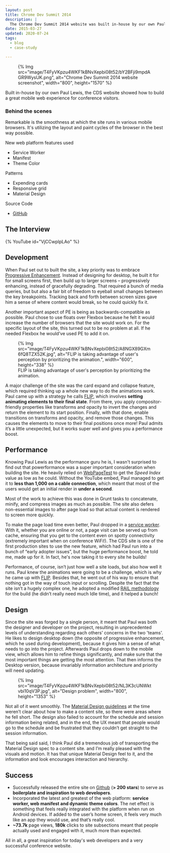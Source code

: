 ```yaml
---
layout: post
title: Chrome Dev Summit 2014
description: |
  The Chrome Dev Summit 2014 website was built in-house by our own Paul Lewis, the CDS website showed how to build a great mobile web experience for conference visitors.
date: 2015-03-27
updated: 2020-07-24
tags:
  - blog
  - case-study

---
```


<figure>
{% Img src="image/T4FyVKpzu4WKF1kBNvXepbi08t52/bY2BFji9mpdAGR9WysUK.png", alt="Chrome Dev Summit 2014 website screenshot", width="800", height="1570" %}
</figure>

Built in-house by our own Paul Lewis, the CDS website showed how to build a
great mobile web experience for conference visitors.

### Behind the scenes

Remarkable is the smoothness at which the site runs in various mobile browsers.
It's utilizing the layout and paint cycles of the browser in the best way
possible.

New web platform features used

- Service Worker
- Manifest
- Theme Color

Patterns

- Expending cards
- Responsive grid
- Material Design

Source Code

- [GitHub](https://github.com/GoogleChrome/devsummit)

## The Interview

{% YouTube id="VjCCwplpLAo" %}

## Development

When Paul set out to built the site, a key priority was to embrace
[Progressive Enhancement](https://en.wikipedia.org/wiki/Progressive_enhancement).
Instead of designing for desktop, he built it for for small screens first,
then build up to larger screens – progressively enhancing, instead of
gracefully degrading. That required a bunch of media queries, but but also a
fair bit of freedom to eyeball small changes between the key breakpoints.
Tracking back and forth between screen sizes gave him a sense of where content
would break, so he could quickly fix it.

Another important aspect of PE is being as backwards-compatible as possible.
Paul chose to use floats over Flexbox because he felt it would increase the
number of browsers that the site would work on. For the specific layout of the
site, this turned out to be no problem at all. If he needed Flexbox he would’ve
used PE to add it on.

<figure>
  {% Img src="image/T4FyVKpzu4WKF1kBNvXepbi08t52/A8NGX89GXm6fQ8TZX52K.jpg", alt="FLIP is taking advantage of user's perception by prioritizing the animation.", width="600", height="338" %}
  <figcaption>
    FLIP is taking advantage of user's perception by prioritizing the animation.
  </figcaption>
</figure>

A major challenge of the site was the card expand and collapse feature, which
required thinking up a whole new way to do the animations work. Paul came up
with a strategy he calls [FLIP](https://aerotwist.com/blog/flip-your-animations),
which involves **setting animating elements to their final state**. From there,
you apply compositor-friendly properties like transforms and opacity to invert
the changes and return the element to its start position. Finally, with that
done, enable transitions on transforms and opacity, and remove those changes.
This causes the elements to move to their final positions once more! Paul
admits it’s a little unexpected, but it works super well and gives you a
performance boost.

## Performance

Knowing Paul Lewis as the performance guru he is, I wasn't surprised to
find out that powerformance was a super important consideration when building
the site. He heavily relied on [WebPageTest](https://webpagetest.org) to get
the *Speed Index* value as low as he could. Without the YouTube embed, Paul
managed to get it to **less than 1,000 on a cable connection**, which meant
that most of the users would get an initial render in **under a second**.

Most of the work to achieve this was done in Grunt tasks to concatenate,
minify, and compress images as much as possible. The site also defers
non-essential images to after page load so that actual content is rendered
to screen more quickly.

To make the page load time even better, Paul dropped in a
[service worker](http://www.html5rocks.com/tutorials/service-worker/introduction).
With it, whether you are online or not, a page visit can be served up from
cache, ensuring that you get to the content even on spotty connectivity
(extremely important when on conference WiFi!). The CDS site is one of the
first production sites to use the new feature, which had Paul run into a bunch
of “early adopter issues”, but the huge performance boost, he told me, made
up for it. In fact, he's now taking it to every site he builds!

Performance, of course, isn’t just how well a site loads, but also how well it
runs. Paul knew the animations were going to be a challenge, which is why he
came up with [FLIP](https://aerotwist.com/blog/flip-your-animations). Besides
that, he went out of his way to ensure that nothing got in the way of touch
input or scrolling. Despite the fact that the site isn’t a hugely complex one,
he adopted a modified [RAIL methodology](https://developers.google.com/web/tools/chrome-devtools/profile/evaluate-performance/rail)
for the build (he didn’t really need much Idle time), and it helped a bunch!

## Design

Since the site was forged by a single person, it meant that Paul was both the
designer and developer on the project, resulting in unprecedented levels of
understanding regarding each others’ concerns in the two 'teams'. He likes to
design desktop down (the opposite of progressive enhancement, which he used
during development), because it gives him a sense of what needs to go into
the project. Afterwards Paul drops down to the mobile view, which allows him
to refine things significantly, and make sure that the most important things
are getting the most attention. That then informs the Desktop version, because
invariably information architecture and priority will need updating.

<figure>
  {% Img src="image/T4FyVKpzu4WKF1kBNvXepbi08t52/NL3K3cUNWktvbi10qV3P.jpg", alt="Design problem", width="800", height="1353" %}
</figure>

Not all of it went smoothly. The [Material Design guidelines](https://www.google.com/design/spec/material-design/introduction.html)
at the time weren’t clear about how to make a content site, so there were areas
where he fell short. The design also failed to account for the schedule and
session information being related, and in the end, the UX meant that people
would go to the schedule and be frustrated that they couldn’t get straight to
the session information.

That being said said, I think Paul did a tremendous job of transporting the
Material Design spec to a content site. and I’m really pleased with the visuals
and motion. It has that unique Material Design feel to it, and the information
and look encourages interaction and hierarchy.

## Success

- Successfully released the entire site on
[Github](https://github.com/googlechrome/devsummit) (**&gt; 200 stars**) to
serve as **boilerplate and inspiration to web developers**.
- Incorporated the latest and greatest of the web platform: **service worker,
web manifest and dynamic theme colors**. The net effect is something that feels
really integrated with the platform when run on Android devices. If added to
the user’s home screen, it feels very much like an app they would use, and
that’s really cool.
- **~73.7k** page views, **180k** clicks to site subsections meant that people
actually used and engaged with it, much more than expected.

All in all, a great inspiration for today's web developers and a very
successful conference website.
